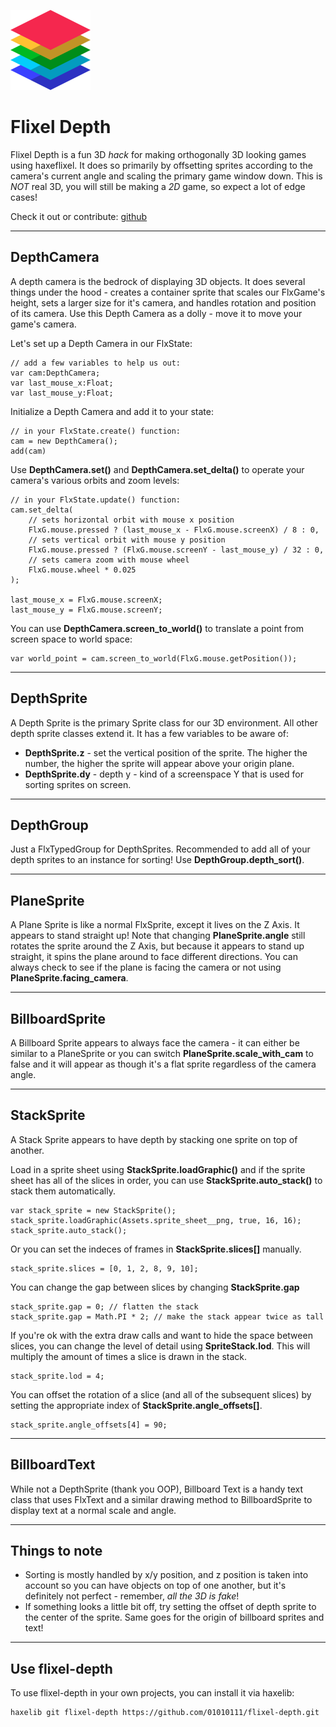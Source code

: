 ![flixel depth logo](logo.png)

# Flixel Depth

Flixel Depth is a fun 3D _hack_ for making orthogonally 3D looking games using haxeflixel. It does so primarily by offsetting sprites according to the camera's current angle and scaling the primary game window down. This is _NOT_ real 3D, you will still be making a _2D_ game, so expect a lot of edge cases!

Check it out or contribute: [github](https://github.com/01010111/flixel-depth)

---

## DepthCamera

A depth camera is the bedrock of displaying 3D objects. It does several things under the hood - creates a container sprite that scales our FlxGame's height, sets a larger size for it's camera, and handles rotation and position of its camera. Use this Depth Camera as a dolly - move it to move your game's camera.

Let's set up a Depth Camera in our FlxState:

```
// add a few variables to help us out:
var cam:DepthCamera;
var last_mouse_x:Float;
var last_mouse_y:Float;
```

Initialize a Depth Camera and add it to your state:

```
// in your FlxState.create() function:
cam = new DepthCamera();
add(cam)
```

Use **DepthCamera.set()** and **DepthCamera.set_delta()** to operate your camera's various orbits and zoom levels:

```
// in your FlxState.update() function:
cam.set_delta(
	// sets horizontal orbit with mouse x position
	FlxG.mouse.pressed ? (last_mouse_x - FlxG.mouse.screenX) / 8 : 0,
	// sets vertical orbit with mouse y position
	FlxG.mouse.pressed ? (FlxG.mouse.screenY - last_mouse_y) / 32 : 0,
	// sets camera zoom with mouse wheel
	FlxG.mouse.wheel * 0.025
);

last_mouse_x = FlxG.mouse.screenX;
last_mouse_y = FlxG.mouse.screenY;
```

You can use **DepthCamera.screen_to_world()** to translate a point from screen space to world space:

```
var world_point = cam.screen_to_world(FlxG.mouse.getPosition());
```

---

## DepthSprite

A Depth Sprite is the primary Sprite class for our 3D environment. All other depth sprite classes extend it. It has a few variables to be aware of:
- **DepthSprite.z** - set the vertical position of the sprite. The higher the number, the higher the sprite will appear above your origin plane.
- **DepthSprite.dy** - depth y - kind of a screenspace Y that is used for sorting sprites on screen.

---

## DepthGroup

Just a FlxTypedGroup for DepthSprites. Recommended to add all of your depth sprites to an instance for sorting! Use **DepthGroup.depth_sort()**.

---

## PlaneSprite

A Plane Sprite is like a normal FlxSprite, except it lives on the Z Axis. It appears to stand straight up! Note that changing **PlaneSprite.angle** still rotates the sprite around the Z Axis, but because it appears to stand up straight, it spins the plane around to face different directions. You can always check to see if the plane is facing the camera or not using **PlaneSprite.facing_camera**.

---

## BillboardSprite

A Billboard Sprite appears to always face the camera - it can either be similar to a PlaneSprite or you can switch **PlaneSprite.scale_with_cam** to false and it will appear as though it's a flat sprite regardless of the camera angle.

---

## StackSprite

A Stack Sprite appears to have depth by stacking one sprite on top of another.

Load in a sprite sheet using **StackSprite.loadGraphic()** and if the sprite sheet has all of the slices in order, you can use **StackSprite.auto_stack()** to stack them automatically.

```
var stack_sprite = new StackSprite();
stack_sprite.loadGraphic(Assets.sprite_sheet__png, true, 16, 16);
stack_sprite.auto_stack();
```

Or you can set the indeces of frames in **StackSprite.slices[]** manually.

```
stack_sprite.slices = [0, 1, 2, 8, 9, 10];
```

You can change the gap between slices by changing **StackSprite.gap**

```
stack_sprite.gap = 0; // flatten the stack
stack_sprite.gap = Math.PI * 2; // make the stack appear twice as tall
```

If you're ok with the extra draw calls and want to hide the space between slices, you can change the level of detail using **SpriteStack.lod**. This will multiply the amount of times a slice is drawn in the stack.

```
stack_sprite.lod = 4;
```

You can offset the rotation of a slice (and all of the subsequent slices) by setting the appropriate index of **StackSprite.angle_offsets[]**.

```
stack_sprite.angle_offsets[4] = 90;
```

---

## BillboardText

While not a DepthSprite (thank you OOP), Billboard Text is a handy text class that uses FlxText and a similar drawing method to BillboardSprite to display text at a normal scale and angle.

---

## Things to note

- Sorting is mostly handled by x/y position, and z position is taken into account so you can have objects on top of one another, but it's definitely not perfect - remember, _all the 3D is fake_!
- If something looks a little bit off, try setting the offset of depth sprite to the center of the sprite. Same goes for the origin of billboard sprites and text!

---

## Use flixel-depth

To use flixel-depth in your own projects, you can install it via haxelib:

```
haxelib git flixel-depth https://github.com/01010111/flixel-depth.git
```